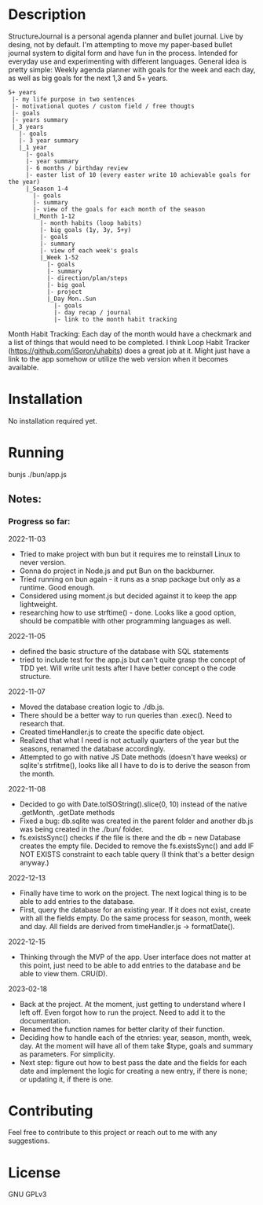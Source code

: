 # Description
StructureJournal is a personal agenda planner and bullet journal. Live by desing, not by default.
I'm attempting to move my paper-based bullet journal system to digital form and have fun in the process.
Intended for everyday use and experimenting with different languages.
General idea is pretty simple: 
Weekly agenda planner with goals for the week and each day, as well as big goals for the next 1,3 and 5+ years.
```
5+ years
 |- my life purpose in two sentences
 |- motivational quotes / custom field / free thougts
 |- goals
 |- years summary
 |_3 years
   |- goals
   |- 3 year summary
   |_1 year
     |- goals
     |- year summary
     |- 6 months / birthday review
     |- easter list of 10 (every easter write 10 achievable goals for the year)
     |_Season 1-4
       |- goals
       |- summary
       |- view of the goals for each month of the season
       |_Month 1-12
         |- month habits (loop habits)
         |- big goals (1y, 3y, 5+y)
         |- goals
         |- summary
         |- view of each week's goals
         |_Week 1-52
           |- goals
           |- summary
           |- direction/plan/steps
           |- big goal
           |- project
           |_Day Mon..Sun
             |- goals
             |- day recap / journal
             |- link to the month habit tracking
```
Month Habit Tracking:
Each day of the month would have a checkmark and a list of things that would need to be completed. I think Loop Habit Tracker (https://github.com/iSoron/uhabits) does a great job at it. Might just have a link to the app somehow or utilize the web version when it becomes available.

# Installation
No installation required yet.

# Running
bunjs ./bun/app.js

## Notes:
### Progress so far:
2022-11-03
- Tried to make project with bun but it requires me to reinstall Linux to never version.
- Gonna do project in Node.js and put Bun on the backburner.
- Tried running on bun again - it runs as a snap package but only as a runtime. Good enough.
- Considered using moment.js but decided against it to keep the app lightweight.
- researching how to use strftime() - done. Looks like a good option, should be compatible with other programming languages as well.

2022-11-05
- defined the basic structure of the database with SQL statements
- tried to include test for the app.js but can't quite grasp the concept of TDD yet. Will write unit tests after I have better concept o the code structure.

2022-11-07
- Moved the database creation logic to ./db.js. 
- There should be a better way to run queries than .exec(). Need to research that.
- Created timeHandler.js to create the specific date object.
- Realized that what I need is not actually quarters of the year but the seasons, renamed the database accordingly.
- Attempted to go with native JS Date methods (doesn't have weeks) or sqlite's strfitme(), looks like all I have to do is to derive the season from the month.

2022-11-08
- Decided to go with Date.toISOString().slice(0, 10) instead of the native .getMonth, .getDate methods
- Fixed a bug: db.sqlite was created in the parent folder and another db.js was being created in the ./bun/ folder.
- fs.existsSync() checks if the file is there and the db = new Database creates the empty file. Decided to remove the fs.existsSync() and add IF NOT EXISTS constraint to each table query (I think that's a better design anyway.)

2022-12-13
- Finally have time to work on the project. The next logical thing is to be able to add entries to the database.
- First, query the database for an existing year. If it does not exist, create with all the fields empty. Do the same process for season, month, week and day. All fields are derived from timeHandler.js -> formatDate(). 

2022-12-15
- Thinking through the MVP of the app. User interface does not matter at this point, just need to be able to add entries to the database and be able to view them. CRU(D).

2023-02-18
 - Back at the project. At the moment, just getting to understand where I left off. Even forgot how to run the project. Need to add it to the documentation.
 - Renamed the function names for better clarity of their function.
 - Deciding how to handle each of the etnries: year, season, month, week, day. At the moment will have all of them take $type, goals and summary as parameters. For simplicity.
 - Next step: figure out how to best pass the date and the fields for each date and implement the logic for creating a new entry, if there is none; or updating it, if there is one.

# Contributing
Feel free to contribute to this project or reach out to me with any suggestions.

# License
GNU GPLv3